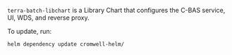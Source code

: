 `terra-batch-libchart` is a Library Chart that configures the C-BAS service, UI, WDS, and reverse proxy.

To update, run:

```
helm dependency update cromwell-helm/
```
